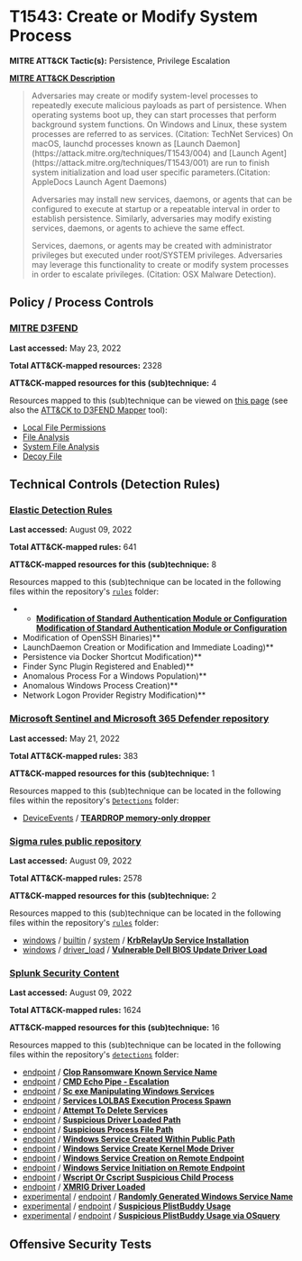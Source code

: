 # T1543: Create or Modify System Process
**MITRE ATT&CK Tactic(s):** Persistence, Privilege Escalation

**[MITRE ATT&CK Description](https://attack.mitre.org/techniques/T1543)**
<blockquote>Adversaries may create or modify system-level processes to repeatedly execute malicious payloads as part of persistence. When operating systems boot up, they can start processes that perform background system functions. On Windows and Linux, these system processes are referred to as services. (Citation: TechNet Services) On macOS, launchd processes known as [Launch Daemon](https://attack.mitre.org/techniques/T1543/004) and [Launch Agent](https://attack.mitre.org/techniques/T1543/001) are run to finish system initialization and load user specific parameters.(Citation: AppleDocs Launch Agent Daemons) 

Adversaries may install new services, daemons, or agents that can be configured to execute at startup or a repeatable interval in order to establish persistence. Similarly, adversaries may modify existing services, daemons, or agents to achieve the same effect.  

Services, daemons, or agents may be created with administrator privileges but executed under root/SYSTEM privileges. Adversaries may leverage this functionality to create or modify system processes in order to escalate privileges. (Citation: OSX Malware Detection).  </blockquote>

## Policy / Process Controls
### [MITRE D3FEND](https://d3fend.mitre.org/)
**Last accessed:** May 23, 2022

**Total ATT&CK-mapped resources:** 2328

**ATT&CK-mapped resources for this (sub)technique:** 4

Resources mapped to this (sub)technique can be viewed on [this page](https://d3fend.mitre.org/) (see also the [ATT&CK to D3FEND Mapper](https://d3fend.mitre.org/tools/attack-mapper) tool):

* [Local File Permissions](https://d3fend.mitre.org/technique/d3f:LocalFilePermissions)
* [File Analysis](https://d3fend.mitre.org/technique/d3f:FileAnalysis)
* [System File Analysis](https://d3fend.mitre.org/technique/d3f:SystemFileAnalysis)
* [Decoy File](https://d3fend.mitre.org/technique/d3f:DecoyFile)

## Technical Controls (Detection Rules)
### [Elastic Detection Rules](https://github.com/elastic/detection-rules)
**Last accessed:** August 09, 2022

**Total ATT&CK-mapped rules:** 641

**ATT&CK-mapped resources for this (sub)technique:** 8

Resources mapped to this (sub)technique can be located in the following files within the repository's <code>[rules](https://github.com/elastic/detection-rules/tree/main/rules)</code> folder:

* * **[Modification of Standard Authentication Module or Configuration](https://github.com/elastic/detection-rules/blob/main/rules/cross-platform/persistence_credential_access_modify_auth_module_or_config.toml)**
**[Modification of Standard Authentication Module or Configuration](https://github.com/elastic/detection-rules/blob/main/rules/cross-platform/persistence_credential_access_modify_auth_module_or_config.toml)**
* Modification of OpenSSH Binaries)**
* LaunchDaemon Creation or Modification and Immediate Loading)**
* Persistence via Docker Shortcut Modification)**
* Finder Sync Plugin Registered and Enabled)**
* Anomalous Process For a Windows Population)**
* Anomalous Windows Process Creation)**
* Network Logon Provider Registry Modification)**

### [Microsoft Sentinel and Microsoft 365 Defender repository](https://github.com/Azure/Azure-Sentinel)
**Last accessed:** May 21, 2022

**Total ATT&CK-mapped rules:** 383

**ATT&CK-mapped resources for this (sub)technique:** 1

Resources mapped to this (sub)technique can be located in the following files within the repository's <code>[Detections](https://github.com/Azure/Azure-Sentinel/tree/master/Detections)</code> folder:

* [DeviceEvents](https://github.com/Azure/Azure-Sentinel/tree/master/Detections/DeviceEvents/) / **[TEARDROP memory-only dropper](https://github.com/Azure/Azure-Sentinel/blob/master/Detections/DeviceEvents/SolarWinds_TEARDROP_Process-IOCs.yaml)**

### [Sigma rules public repository](https://github.com/SigmaHQ/sigma)
**Last accessed:** August 09, 2022

**Total ATT&CK-mapped rules:** 2578

**ATT&CK-mapped resources for this (sub)technique:** 2

Resources mapped to this (sub)technique can be located in the following files within the repository's <code>[rules](https://github.com/SigmaHQ/sigma/tree/master/rules)</code> folder:

* [windows](https://github.com/SigmaHQ/sigma/tree/master/rules/windows/) / [builtin](https://github.com/SigmaHQ/sigma/tree/master/rules/windows/builtin/) / [system](https://github.com/SigmaHQ/sigma/tree/master/rules/windows/builtin/system/) / **[KrbRelayUp Service Installation](https://github.com/SigmaHQ/sigma/blob/master/rules/windows/builtin/system/win_security_krbrelayup_service_installation.yml)**
* [windows](https://github.com/SigmaHQ/sigma/tree/master/rules/windows/) / [driver_load](https://github.com/SigmaHQ/sigma/tree/master/rules/windows/driver_load/) / **[Vulnerable Dell BIOS Update Driver Load](https://github.com/SigmaHQ/sigma/blob/master/rules/windows/driver_load/driver_load_vuln_dell_driver.yml)**

### [Splunk Security Content](https://github.com/splunk/security_content)
**Last accessed:** August 09, 2022

**Total ATT&CK-mapped rules:** 1624

**ATT&CK-mapped resources for this (sub)technique:** 16

Resources mapped to this (sub)technique can be located in the following files within the repository's <code>[detections](https://github.com/splunk/security_content/tree/develop/detections)</code> folder:

* [endpoint](https://github.com/splunk/security_content/tree/develop/detections/endpoint/) / **[Clop Ransomware Known Service Name](https://github.com/splunk/security_content/blob/develop/detections/endpoint/clop_ransomware_known_service_name.yml)**
* [endpoint](https://github.com/splunk/security_content/tree/develop/detections/endpoint/) / **[CMD Echo Pipe - Escalation](https://github.com/splunk/security_content/blob/develop/detections/endpoint/cmd_echo_pipe___escalation.yml)**
* [endpoint](https://github.com/splunk/security_content/tree/develop/detections/endpoint/) / **[Sc exe Manipulating Windows Services](https://github.com/splunk/security_content/blob/develop/detections/endpoint/sc_exe_manipulating_windows_services.yml)**
* [endpoint](https://github.com/splunk/security_content/tree/develop/detections/endpoint/) / **[Services LOLBAS Execution Process Spawn](https://github.com/splunk/security_content/blob/develop/detections/endpoint/services_exe_lolbas_execution_process_spawn.yml)**
* [endpoint](https://github.com/splunk/security_content/tree/develop/detections/endpoint/) / **[Attempt To Delete Services](https://github.com/splunk/security_content/blob/develop/detections/endpoint/ssa___attempt_to_delete_services.yml)**
* [endpoint](https://github.com/splunk/security_content/tree/develop/detections/endpoint/) / **[Suspicious Driver Loaded Path](https://github.com/splunk/security_content/blob/develop/detections/endpoint/suspicious_driver_loaded_path.yml)**
* [endpoint](https://github.com/splunk/security_content/tree/develop/detections/endpoint/) / **[Suspicious Process File Path](https://github.com/splunk/security_content/blob/develop/detections/endpoint/suspicious_process_file_path.yml)**
* [endpoint](https://github.com/splunk/security_content/tree/develop/detections/endpoint/) / **[Windows Service Created Within Public Path](https://github.com/splunk/security_content/blob/develop/detections/endpoint/windows_service_created_within_public_path.yml)**
* [endpoint](https://github.com/splunk/security_content/tree/develop/detections/endpoint/) / **[Windows Service Create Kernel Mode Driver](https://github.com/splunk/security_content/blob/develop/detections/endpoint/windows_service_create_kernel_mode_driver.yml)**
* [endpoint](https://github.com/splunk/security_content/tree/develop/detections/endpoint/) / **[Windows Service Creation on Remote Endpoint](https://github.com/splunk/security_content/blob/develop/detections/endpoint/windows_service_creation_on_remote_endpoint.yml)**
* [endpoint](https://github.com/splunk/security_content/tree/develop/detections/endpoint/) / **[Windows Service Initiation on Remote Endpoint](https://github.com/splunk/security_content/blob/develop/detections/endpoint/windows_service_initiation_on_remote_endpoint.yml)**
* [endpoint](https://github.com/splunk/security_content/tree/develop/detections/endpoint/) / **[Wscript Or Cscript Suspicious Child Process](https://github.com/splunk/security_content/blob/develop/detections/endpoint/wscript_or_cscript_suspicious_child_process.yml)**
* [endpoint](https://github.com/splunk/security_content/tree/develop/detections/endpoint/) / **[XMRIG Driver Loaded](https://github.com/splunk/security_content/blob/develop/detections/endpoint/xmrig_driver_loaded.yml)**
* [experimental](https://github.com/splunk/security_content/tree/develop/detections/experimental/) / [endpoint](https://github.com/splunk/security_content/tree/develop/detections/experimental/endpoint/) / **[Randomly Generated Windows Service Name](https://github.com/splunk/security_content/blob/develop/detections/experimental/endpoint/randomly_generated_windows_service_name.yml)**
* [experimental](https://github.com/splunk/security_content/tree/develop/detections/experimental/) / [endpoint](https://github.com/splunk/security_content/tree/develop/detections/experimental/endpoint/) / **[Suspicious PlistBuddy Usage](https://github.com/splunk/security_content/blob/develop/detections/experimental/endpoint/suspicious_plistbuddy_usage.yml)**
* [experimental](https://github.com/splunk/security_content/tree/develop/detections/experimental/) / [endpoint](https://github.com/splunk/security_content/tree/develop/detections/experimental/endpoint/) / **[Suspicious PlistBuddy Usage via OSquery](https://github.com/splunk/security_content/blob/develop/detections/experimental/endpoint/suspicious_plistbuddy_usage_via_osquery.yml)**


## Offensive Security Tests

